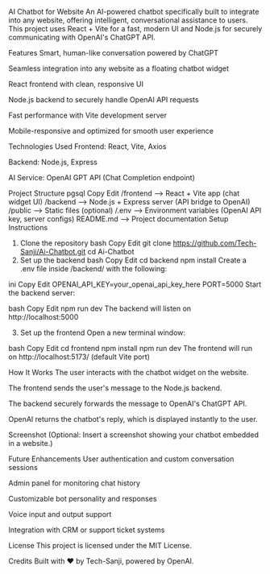 AI Chatbot for Website
An AI-powered chatbot specifically built to integrate into any website, offering intelligent, conversational assistance to users.
This project uses React + Vite for a fast, modern UI and Node.js for securely communicating with OpenAI's ChatGPT API.

Features
Smart, human-like conversation powered by ChatGPT

Seamless integration into any website as a floating chatbot widget

React frontend with clean, responsive UI

Node.js backend to securely handle OpenAI API requests

Fast performance with Vite development server

Mobile-responsive and optimized for smooth user experience

Technologies Used
Frontend: React, Vite, Axios

Backend: Node.js, Express

AI Service: OpenAI GPT API (Chat Completion endpoint)

Project Structure
pgsql
Copy
Edit
/frontend       --> React + Vite app (chat widget UI)
/backend        --> Node.js + Express server (API bridge to OpenAI)
/public         --> Static files (optional)
/.env           --> Environment variables (OpenAI API key, server configs)
README.md       --> Project documentation
Setup Instructions
1. Clone the repository
bash
Copy
Edit
git clone https://github.com/Tech-Sanji/Ai-Chatbot.git
cd Ai-Chatbot
2. Set up the backend
bash
Copy
Edit
cd backend
npm install
Create a .env file inside /backend/ with the following:

ini
Copy
Edit
OPENAI_API_KEY=your_openai_api_key_here
PORT=5000
Start the backend server:

bash
Copy
Edit
npm run dev
The backend will listen on http://localhost:5000

3. Set up the frontend
Open a new terminal window:

bash
Copy
Edit
cd frontend
npm install
npm run dev
The frontend will run on http://localhost:5173/ (default Vite port)

How It Works
The user interacts with the chatbot widget on the website.

The frontend sends the user's message to the Node.js backend.

The backend securely forwards the message to OpenAI's ChatGPT API.

OpenAI returns the chatbot's reply, which is displayed instantly to the user.

Screenshot
(Optional: Insert a screenshot showing your chatbot embedded in a website.)

Future Enhancements
User authentication and custom conversation sessions

Admin panel for monitoring chat history

Customizable bot personality and responses

Voice input and output support

Integration with CRM or support ticket systems

License
This project is licensed under the MIT License.

Credits
Built with ❤️ by Tech-Sanji, powered by OpenAI.
